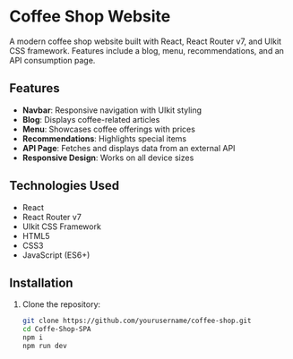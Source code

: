 # Coffee Shop Website

A modern coffee shop website built with React, React Router v7, and UIkit CSS framework. Features include a blog, menu, recommendations, and an API consumption page.

## Features

- **Navbar**: Responsive navigation with UIkit styling
- **Blog**: Displays coffee-related articles
- **Menu**: Showcases coffee offerings with prices
- **Recommendations**: Highlights special items
- **API Page**: Fetches and displays data from an external API
- **Responsive Design**: Works on all device sizes

## Technologies Used

- React
- React Router v7
- UIkit CSS Framework
- HTML5
- CSS3
- JavaScript (ES6+)

## Installation

1. Clone the repository:

   ```bash
   git clone https://github.com/yourusername/coffee-shop.git
   cd Coffe-Shop-SPA
   npm i
   npm run dev
   ```